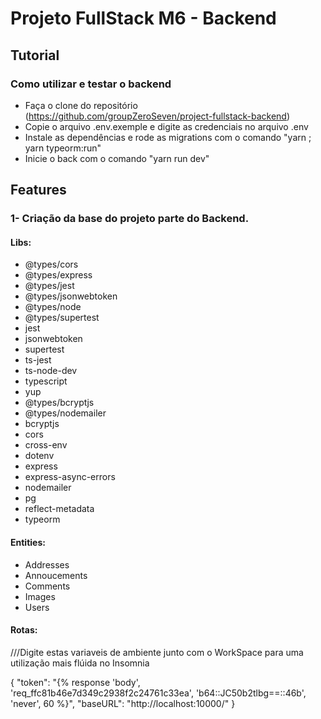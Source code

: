 # Projeto FullStack M6 - Backend

## Tutorial

### Como utilizar e testar o backend

- Faça o clone do repositório (https://github.com/groupZeroSeven/project-fullstack-backend)
- Copie o arquivo .env.exemple e digite as credenciais no arquivo .env
- Instale as dependências e rode as migrations com o comando "yarn ; yarn typeorm:run" 
- Inicie o back com o comando "yarn run dev"

## Features

### 1- Criação da base do projeto parte do Backend.

#### Libs:

- @types/cors
- @types/express
- @types/jest 
- @types/jsonwebtoken 
- @types/node  
- @types/supertest 
- jest 
- jsonwebtoken 
- supertest 
- ts-jest 
- ts-node-dev 
- typescript  
- yup      
- @types/bcryptjs     
- @types/nodemailer     
- bcryptjs   
- cors     
- cross-env      
- dotenv     
- express     
- express-async-errors    
- nodemailer     
- pg     
- reflect-metadata    
- typeorm    

#### Entities:

- Addresses
- Annoucements
- Comments
- Images
- Users

#### Rotas:

///Digite estas variaveis de ambiente junto com o WorkSpace para uma utilização mais flúida no Insomnia

{
	"token": "{% response 'body', 'req_ffc81b46e7d349c2938f2c24761c33ea', 'b64::JC50b2tlbg==::46b', 'never', 60 %}",
	"baseURL": "http://localhost:10000/"
}

